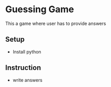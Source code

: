 # Guessing Game
This a game where user has to provide answers
## Setup
* Install python
## Instruction
* write answers
